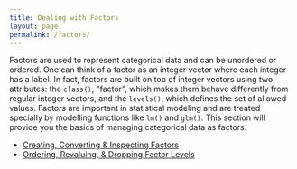 ```yaml
---
title: Dealing with Factors
layout: page
permalink: /factors/
---
```


Factors are used to represent categorical data and can be unordered or ordered. One can think of a factor as an integer vector where each integer has a label. In fact, factors are built on top of integer vectors using two attributes: the `class()`, "factor", which makes them behave differently from regular integer vectors, and the `levels()`, which defines the set of allowed values.  Factors are important in statistical modeling and are treated specially by modelling functions like `lm()` and `glm()`. This section will provide you the basics of managing categorical data as factors.

* [Creating, Converting & Inspecting Factors](http://uc-r.github.io/create_factors)
* [Ordering, Revaluing, & Dropping Factor Levels](http://uc-r.github.io/factor_levels)





